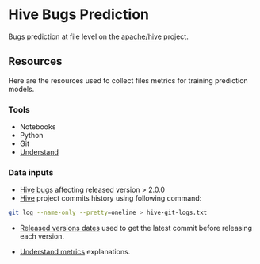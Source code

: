 # Hive Bugs Prediction

Bugs prediction at file level on the [apache/hive](https://github.com/apache/hive) project.

## Resources

Here are the resources used to collect files metrics for training prediction models.

### Tools

- Notebooks
- Python
- Git
- [Understand](https://www.scitools.com/) 

### Data inputs

- [Hive bugs](https://issues.apache.org/jira/browse/HIVE-4413?jql=project%20%3D%20HIVE%20AND%20issuetype%20%3D%20Bug%20AND%20status%20%3D%20Resolved%20AND%20affectedVersion%20in%20(2.0.0%2C%202.0.1%2C%202.1.0%2C%202.1.1%2C%202.2.0%2C%202.3.0%2C%202.3.1%2C%202.3.2%2C%202.3.3%2C%202.3.4%2C%202.3.5%2C%202.3.6%2C%202.3.7%2C%202.3.8%2C%202.4.0%2C%203.0.0%2C%203.1.0%2C%203.1.1%2C%203.1.2%2C%203.1.3)%20ORDER%20BY%20affectedVersion%20ASC%2C%20priority%20DESC%2C%20updated%20DESC) affecting released version > 2.0.0
- [Hive](https://github.com/apache/hive) project commits history using following command:

```bash
git log --name-only --pretty=oneline > hive-git-logs.txt
```

- [Released versions dates](https://hive.apache.org/downloads.html) used to get the latest commit before releasing each version.

- [Understand metrics](https://support.scitools.com/support/solutions/articles/70000582223-what-metrics-does-understand-have-) explanations.
